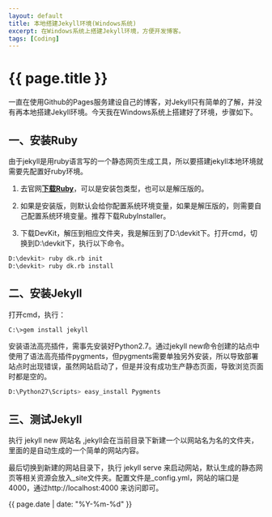 ```yaml
---
layout: default
title: 本地搭建Jekyll环境(Windows系统)
excerpt: 在Windows系统上搭建Jekyll环境，方便开发博客。
tags: [Coding]
---
```

{{ page.title }}
================
一直在使用Github的Pages服务建设自己的博客，对Jekyll只有简单的了解，并没有再本地搭建Jekyll环境。今天我在Windows系统上搭建好了环境，步骤如下。

一、安装Ruby
----------------
由于jekyll是用ruby语言写的一个静态网页生成工具，所以要搭建jekyll本地环境就需要先配置好ruby环境。

1. 去官网[**下载Ruby**](https://www.ruby-lang.org/zh_cn/downloads/)，可以是安装包类型，也可以是解压版的。

2. 如果是安装版，则默认会给你配置系统环境变量，如果是解压版的，则需要自己配置系统环境变量。推荐下载RubyInstaller。

3. 下载DevKit，解压到相应文件夹，我是解压到了D:\devkit下。打开cmd，切换到D:\devkit下，执行以下命令。

~~~bash
D:\devkit> ruby dk.rb init
D:\devkit> ruby dk.rb install
~~~

二、安装Jekyll
------------------
打开cmd，执行：

~~~bash
C:\>gem install jekyll
~~~

安装语法高亮插件，需事先安装好Python2.7。通过jekyll new命令创建的站点中使用了语法高亮插件pygments，但pygments需要单独另外安装，所以导致部署站点时出现错误，虽然网站启动了，但是并没有成功生产静态页面，导致浏览页面时都是空的。

~~~bash
D:\Python27\Scripts> easy_install Pygments
~~~

三、测试Jekyll
-----------------
执行 jekyll new 网站名 ,jekyll会在当前目录下新建一个以网站名为名的文件夹，里面的是自动生成的一个简单的网站内容。

最后切换到新建的网站目录下，执行 jekyll serve 来启动网站，默认生成的静态网页等相关资源会放入_site文件夹。配置文件是_config.yml，网站的端口是4000，通过http://localhost:4000 来访问即可。


{{ page.date | date: "%Y-%m-%d" }}
